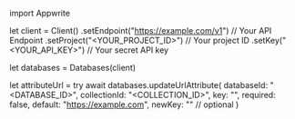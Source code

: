 import Appwrite

let client = Client()
    .setEndpoint("https://example.com/v1") // Your API Endpoint
    .setProject("<YOUR_PROJECT_ID>") // Your project ID
    .setKey("<YOUR_API_KEY>") // Your secret API key

let databases = Databases(client)

let attributeUrl = try await databases.updateUrlAttribute(
    databaseId: "<DATABASE_ID>",
    collectionId: "<COLLECTION_ID>",
    key: "",
    required: false,
    default: "https://example.com",
    newKey: "" // optional
)

